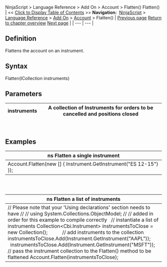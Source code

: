 ﻿
NinjaScript > Language Reference > Add On > Account > Flatten()
Flatten()
| << [Click to Display Table of Contents](flatten.md) >> **Navigation:**     [NinjaScript](ninjascript-1.md) > [Language Reference](language_reference_wip-1.md) > [Add On](add_on-1.md) > [Account](account_class-1.md) > Flatten() | [Previous page](executionupdate-1.md) [Return to chapter overview](account_class-1.md) [Next page](get-1.md) |
| --- | --- |
## Definition
Flattens the account on an instrument.
 
## Syntax
Flatten(ICollection<Instrument> instruments)
 
## Parameters
| instruments | A collection of Instruments for orders to be cancelled and positions closed |
| --- | --- |
 
## 
## Examples
| ns Flatten a single instrument |
| --- |
| Account.Flatten(new [] { Instrument.GetInstrument("ES 12-15") }); |
 
## 
| ns Flatten a list of instruments |
| --- |
| // Please note that your 'Using declarations' section needs to have  // // using System.Collections.ObjectModel; // // added in order for this example to compile correctly   // instantiate a list of instruments Collection<Cbi.Instrument> instrumentsToClose = new Collection<Instrument>();            // add instruments to the collection instrumentsToClose.Add(Instrument.GetInstrument("AAPL"));          instrumentsToClose.Add(Instrument.GetInstrument("MSFT"));   // pass the instrument collection to the Flatten() method to be flattened Account.Flatten(instrumentsToClose); |

